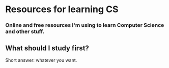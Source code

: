 # Resources for learning CS
### Online and free resources I'm using to learn Computer Science and other stuff.

## What should I study first?
Short answer: whatever you want.